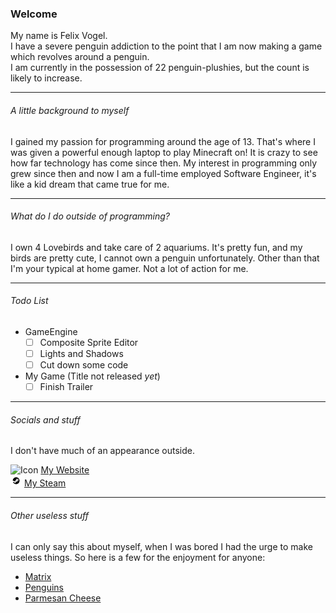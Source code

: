 ### Welcome

My name is Felix Vogel. <br/>
I have a severe penguin addiction to the point that I am now making a game which revolves around a penguin. <br/>
I am currently in the possession of 22 penguin-plushies, but the count is likely to increase.

---

###### A little background to myself

I gained my passion for programming around the age of 13. That's where I was given a powerful enough laptop to play Minecraft on!
It is crazy to see how far technology has come since then. My interest in programming only grew since then and now I am a full-time employed
Software Engineer, it's like a kid dream that came true for me.

---

###### What do I do outside of programming?

I own 4 Lovebirds and take care of 2 aquariums. It's pretty fun, and my birds are pretty cute, I cannot own a penguin unfortunately.
Other than that I'm your typical at home gamer. Not a lot of action for me.

---

###### Todo List

* GameEngine
    - [ ] Composite Sprite Editor
    - [ ] Lights and Shadows
    - [ ] Cut down some code
    
* My Game (Title not released *yet*)
    - [ ] Finish Trailer

---

###### Socials and stuff

I don't have much of an appearance outside. <br/> 

<img alt="Icon" src="https://avatars1.githubusercontent.com/u/20129564?s=60&v=4" width="18"></img> [My Website](https://felixvogel.github.io/) <br/>
<img alt="Steam" src="https://raw.githubusercontent.com/FelixVogel/FelixVogel/master/images/Steam-512.png" width="18"></img> [My Steam](https://steamcommunity.com/id/felix_vogel)

---

###### Other useless stuff

I can only say this about myself, when I was bored I had the urge to make useless things. So here is a few for the enjoyment for anyone:
* [Matrix](https://felixvogel.github.io/Matrix/)
* [Penguins](https://felixvogel.github.io/Penguins/)
* [Parmesan Cheese](https://thepenguingroup.github.io/parmesan-cheese.org/)

